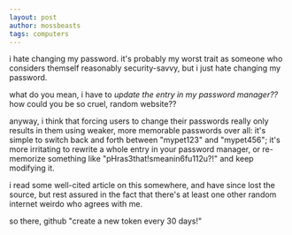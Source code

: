```yaml
---
layout: post
author: mossbeasts
tags: computers
---
```

i hate changing my password. it's probably my worst trait as someone who considers themself reasonably security-savvy, but i just hate changing my password.

what do you mean, i have to *update the entry in my password manager??* how could you be so cruel, random website??

anyway, i think that forcing users to change their passwords really only results in them using weaker, more memorable passwords over all: it's simple to switch back and forth between "mypet123" and "mypet456"; it's more irritating to rewrite a whole entry in your password manager, or re-memorize something like "pHras3that!smeanin6fu112u?!" and keep modifying it.

i read some well-cited article on this somewhere, and have since lost the source, but rest assured in the fact that there's at least one other random internet weirdo who agrees with me.

so there, github "create a new token every 30 days!"
